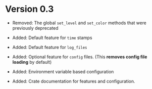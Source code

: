# Version 0.3

- Removed: The global `set_level` and `set_color` methods that were previously deprecated

- Added: Default feature for `time` stamps
- Added: Default feature for `log_files`
- Added: Optional feature for `config` files. (This **removes config file loading** by default)
- Added: Environment variable based configuration
- Added: Crate documentation for features and configuration.

